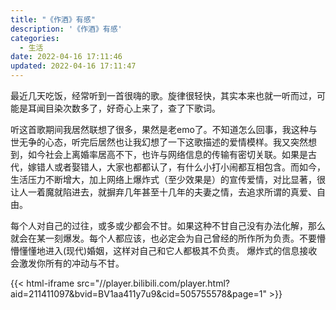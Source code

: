```yaml
---
title: "《作酒》有感"
description: '《作酒》有感'
categories:
  - 生活 
date: 2022-04-16 17:11:46
updated: 2022-04-16 17:11:47
---
```


  最近几天吃饭，经常听到一首很嗨的歌。旋律很轻快，其实本来也就一听而过，可能是耳闻目染次数多了，好奇心上来了，查了下歌词。  

  听这首歌期间我居然联想了很多，果然是老emo了。不知道怎么回事，我这种与世无争的心态，听完后居然也让我幻想了一下这歌描述的爱情模样。我又突然想到，如今社会上离婚率居高不下，也许与网络信息的传输有密切关联。如果是古代，嫁错人或者娶错人，大家也都都认了，有什么小打小闹都互相包含。而如今，生活压力不断增大，加上网络上爆炸式（至少效果是）的宣传爱情，对比显著，很让人一着魔就陷进去，就摒弃几年甚至十几年的夫妻之情，去追求所谓的真爱、自由。  

  每个人对自己的过往，或多或少都会不甘。如果这种不甘自己没有办法化解，那么就会在某一刻爆发。每个人都应该，也必定会为自己曾经的所作所为负责。不要懵懵懂懂地进入(现代)婚姻，这样对自己和它人都极其不负责。 爆炸式的信息接收会激发你所有的冲动与不甘。  


{{< html-iframe src="//player.bilibili.com/player.html?aid=211411097&bvid=BV1aa411y7u9&cid=505755578&page=1" >}}